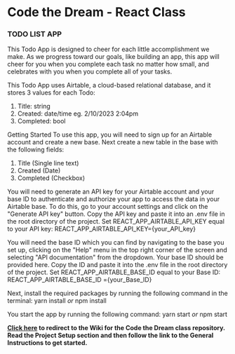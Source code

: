 # Code the Dream - React Class  

### TODO LIST APP 

This Todo App is designed to cheer for each little accomplishment we make. As we progress toward our goals, like building an app, this app will cheer for you when you complete each task no matter how small, and celebrates with you when you complete all of your tasks.

This Todo App uses Airtable, a cloud-based relational database, and it stores 3 values for each Todo: 
  1) Title: string
  2) Created: date/time eg. 2/10/2023 2:04pm
  3) Completed: bool

Getting Started
To use this app, you will need to sign up for an Airtable account and create a new base. Next create a new table in the base with the following fields:
  1) Title (Single line text)
  2) Created (Date)
  3) Completed (Checkbox)
   
You will need to generate an API key for your Airtable account and your base ID
to authenticate and authorize your app to access the data in your Airtable base. To do this, go to your account settings and click on the "Generate API key" button. Copy the API key and paste it into an .env file in the root directory of the project. Set REACT_APP_AIRTABLE_API_KEY equal to your API key: REACT_APP_AIRTABLE_API_KEY={your_API_key}

You will need the base ID which you can find by navigating to the base you set up, clicking on the "Help" menu in the top right corner of the screen and selecting "API documentation" from the dropdown. Your base ID should be provided here. Copy the ID and paste it into the .env file in the root directory of the project. Set REACT_APP_AIRTABLE_BASE_ID equal to your Base ID: REACT_APP_AIRTABLE_BASE_ID
={your_Base_ID}

Next, install the required packages by running the following command in the terminal:
yarn install _or_ npm install

You start the app by running the following command:
yarn start _or_ npm start

**[Click here](https://github.com/Code-the-Dream-School/react/wiki) to redirect to the Wiki for the Code the Dream class repository. 
Read the Project Setup section and then follow the link to the General Instructions to get started.**
